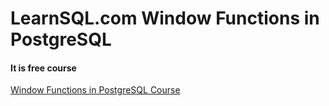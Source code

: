 # LearnSQL.com Window Functions in PostgreSQL

#### It is free course
[Window Functions in PostgreSQL Course](https://learnsql.com/blog/free-postgresql-course-window-functions/)